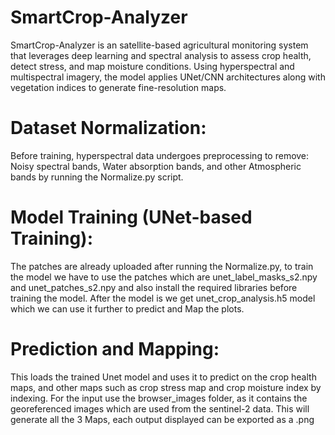 # SmartCrop-Analyzer
SmartCrop-Analyzer is an satellite-based agricultural monitoring system that leverages deep learning and spectral analysis to assess crop health, detect stress, and map moisture conditions. Using hyperspectral and multispectral imagery, the model applies UNet/CNN architectures along with vegetation indices to generate fine-resolution maps.

# Dataset Normalization: 
Before training, hyperspectral data undergoes preprocessing to remove:
Noisy spectral bands, Water absorption bands, and other Atmospheric bands by running the Normalize.py script.

# Model Training (UNet-based Training):
The patches are already uploaded after running the Normalize.py, to train the model we have to use the patches which are unet_label_masks_s2.npy and unet_patches_s2.npy and also install the required libraries before training the model. After the model is we get unet_crop_analysis.h5 model which we can use it further to predict and Map the plots.

# Prediction and Mapping:
This loads the trained Unet model and uses it to predict on the crop health maps, and other maps such as crop stress map and crop moisture index by indexing.
For the input use the browser_images folder, as it contains the georeferenced images which are used from the sentinel-2 data.
This will generate all the 3 Maps, each output displayed can be exported as a .png

